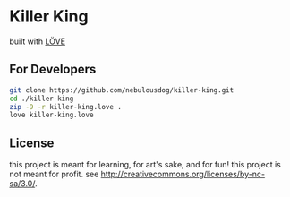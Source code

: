 # Killer King

built with [LÖVE](https://love2d.org)

## For Developers

```bash
git clone https://github.com/nebulousdog/killer-king.git
cd ./killer-king
zip -9 -r killer-king.love .
love killer-king.love
```

## License

this project is meant for learning, for art's sake, and for fun! this project is not meant for profit. see http://creativecommons.org/licenses/by-nc-sa/3.0/.
